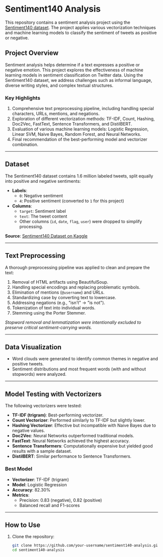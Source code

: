 # Sentiment140 Analysis

This repository contains a sentiment analysis project using the [Sentiment140 dataset](https://www.kaggle.com/datasets/kazanova/sentiment140). The project applies various vectorization techniques and machine learning models to classify the sentiment of tweets as positive or negative.

## Project Overview
Sentiment analysis helps determine if a text expresses a positive or negative emotion. This project explores the effectiveness of machine learning models in sentiment classification on Twitter data. Using the Sentiment140 dataset, we address challenges such as informal language, diverse writing styles, and complex textual structures.

### Key Highlights
1. Comprehensive text preprocessing pipeline, including handling special characters, URLs, mentions, and negations.
2. Exploration of different vectorization methods: TF-IDF, Count, Hashing, Doc2Vec, FastText, Sentence Transformers, and DistilBERT.
3. Evaluation of various machine learning models: Logistic Regression, Linear SVM, Naive Bayes, Random Forest, and Neural Networks.
4. Final recommendation of the best-performing model and vectorizer combination.

---

## Dataset
The Sentiment140 dataset contains 1.6 million labeled tweets, split equally into positive and negative sentiments:
- **Labels**: 
  - `0`: Negative sentiment
  - `4`: Positive sentiment (converted to `1` for this project)
- **Columns**: 
  - `target`: Sentiment label
  - `text`: The tweet content
  - Other columns (`id`, `date`, `flag`, `user`) were dropped to simplify processing.

**Source**: [Sentiment140 Dataset on Kaggle](https://www.kaggle.com/datasets/kazanova/sentiment140)

---

## Text Preprocessing
A thorough preprocessing pipeline was applied to clean and prepare the text:
1. Removal of HTML artifacts using BeautifulSoup.
2. Handling special encodings and replacing problematic symbols.
3. Elimination of mentions (`@username`) and URLs.
4. Standardizing case by converting text to lowercase.
5. Addressing negations (e.g., "isn't" → "is not").
6. Tokenization of text into individual words.
7. Stemming using the Porter Stemmer.

*Stopword removal and lemmatization were intentionally excluded to preserve critical sentiment-carrying words.*

---

## Data Visualization
- Word clouds were generated to identify common themes in negative and positive tweets.
- Sentiment distributions and most frequent words (with and without stopwords) were analyzed.

---

## Model Testing with Vectorizers
The following vectorizers were tested:
- **TF-IDF (trigram)**: Best-performing vectorizer.
- **Count Vectorizer**: Performed similarly to TF-IDF but slightly lower.
- **Hashing Vectorizer**: Effective but incompatible with Naive Bayes due to negative values.
- **Doc2Vec**: Neural Networks outperformed traditional models.
- **FastText**: Neural Networks achieved the highest accuracy.
- **Sentence Transformers**: Computationally expensive but yielded good results with a sample dataset.
- **DistilBERT**: Similar performance to Sentence Transformers.

### Best Model
- **Vectorizer**: TF-IDF (trigram)
- **Model**: Logistic Regression
- **Accuracy**: 82.30%
- **Metrics**: 
  - Precision: 0.83 (negative), 0.82 (positive)
  - Balanced recall and F1-scores

---

## How to Use
1. Clone the repository:
   ```bash
   git clone https://github.com/your-username/sentiment140-analysis.git
   cd sentiment140-analysis

